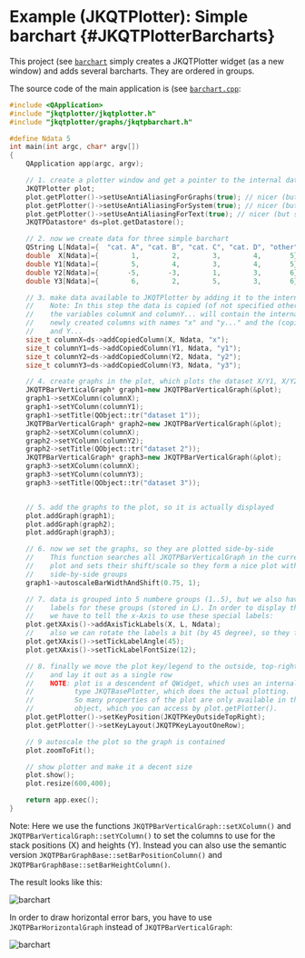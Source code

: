 # Example (JKQTPlotter): Simple barchart {#JKQTPlotterBarcharts}
This project (see [`barchart`](https://github.com/jkriege2/JKQtPlotter/tree/master/examples/barchart) simply creates a JKQTPlotter widget (as a new window) and adds several barcharts. They are ordered in groups.

The source code of the main application is (see [`barchart.cpp`](https://github.com/jkriege2/JKQtPlotter/tree/master/examples/barchart/barchart.cpp):
```.cpp
#include <QApplication>
#include "jkqtplotter/jkqtplotter.h"
#include "jkqtplotter/graphs/jkqtpbarchart.h"

#define Ndata 5
int main(int argc, char* argv[])
{
    QApplication app(argc, argv);

    // 1. create a plotter window and get a pointer to the internal datastore (for convenience)
    JKQTPlotter plot;
    plot.getPlotter()->setUseAntiAliasingForGraphs(true); // nicer (but slower) plotting
    plot.getPlotter()->setUseAntiAliasingForSystem(true); // nicer (but slower) plotting
    plot.getPlotter()->setUseAntiAliasingForText(true); // nicer (but slower) text rendering
    JKQTPDatastore* ds=plot.getDatastore();

    // 2. now we create data for three simple barchart
    QString L[Ndata]={  "cat. A", "cat. B", "cat. C", "cat. D", "other"};
    double  X[Ndata]={        1,        2,        3,        4,       5};
    double Y1[Ndata]={        5,        4,        3,        4,       5};
    double Y2[Ndata]={       -5,       -3,        1,        3,       6};
    double Y3[Ndata]={        6,        2,        5,        3,       6};

    // 3. make data available to JKQTPlotter by adding it to the internal datastore.
    //    Note: In this step the data is copied (of not specified otherwise)
    //    the variables columnX and columnY... will contain the internal column ID of the
    //    newly created columns with names "x" and "y..." and the (copied) data from X
    //    and Y...
    size_t columnX=ds->addCopiedColumn(X, Ndata, "x");
    size_t columnY1=ds->addCopiedColumn(Y1, Ndata, "y1");
    size_t columnY2=ds->addCopiedColumn(Y2, Ndata, "y2");
    size_t columnY3=ds->addCopiedColumn(Y3, Ndata, "y3");

    // 4. create graphs in the plot, which plots the dataset X/Y1, X/Y2 and X/Y3:
    JKQTPBarVerticalGraph* graph1=new JKQTPBarVerticalGraph(&plot);
    graph1->setXColumn(columnX);
    graph1->setYColumn(columnY1);
    graph1->setTitle(QObject::tr("dataset 1"));
    JKQTPBarVerticalGraph* graph2=new JKQTPBarVerticalGraph(&plot);
    graph2->setXColumn(columnX);
    graph2->setYColumn(columnY2);
    graph2->setTitle(QObject::tr("dataset 2"));
    JKQTPBarVerticalGraph* graph3=new JKQTPBarVerticalGraph(&plot);
    graph3->setXColumn(columnX);
    graph3->setYColumn(columnY3);
    graph3->setTitle(QObject::tr("dataset 3"));


    // 5. add the graphs to the plot, so it is actually displayed
    plot.addGraph(graph1);
    plot.addGraph(graph2);
    plot.addGraph(graph3);

    // 6. now we set the graphs, so they are plotted side-by-side
    //    This function searches all JKQTPBarVerticalGraph in the current
    //    plot and sets their shift/scale so they form a nice plot with
    //    side-by-side groups
    graph1->autoscaleBarWidthAndShift(0.75, 1);

    // 7. data is grouped into 5 numbere groups (1..5), but we also have string
    //    labels for these groups (stored in L). In order to display these labels,
    //    we have to tell the x-Axis to use these special labels:
    plot.getXAxis()->addAxisTickLabels(X, L, Ndata);
    //    also we can rotate the labels a bit (by 45 degree), so they fit better
    plot.getXAxis()->setTickLabelAngle(45);
    plot.getXAxis()->setTickLabelFontSize(12);

    // 8. finally we move the plot key/legend to the outside, top-right
    //    and lay it out as a single row
    //    NOTE: plot is a descendent of QWidget, which uses an internal object of
    //          type JKQTBasePlotter, which does the actual plotting.
    //          So many properties of the plot are only available in this internal
    //          object, which you can access by plot.getPlotter().
    plot.getPlotter()->setKeyPosition(JKQTPKeyOutsideTopRight);
    plot.getPlotter()->setKeyLayout(JKQTPKeyLayoutOneRow);

    // 9 autoscale the plot so the graph is contained
    plot.zoomToFit();

    // show plotter and make it a decent size
    plot.show();
    plot.resize(600,400);

    return app.exec();
}
```

Note: Here we use the functions `JKQTPBarVerticalGraph::setXColumn()` and  `JKQTPBarVerticalGraph::setYColumn()` to set the columns to use for the stack positions (X) and heights (Y). Instead you can also use the semantic version `JKQTPBarGraphBase::setBarPositionColumn()` and `JKQTPBarGraphBase::setBarHeightColumn()`.

The result looks like this:

![barchart](https://raw.githubusercontent.com/jkriege2/JKQtPlotter/master/screenshots/barchart.png)



In order to draw horizontal error bars, you have to use `JKQTPBarHorizontalGraph` instead of `JKQTPBarVerticalGraph`:

![barchart](https://raw.githubusercontent.com/jkriege2/JKQtPlotter/master/screenshots/barchart_hor.png)
